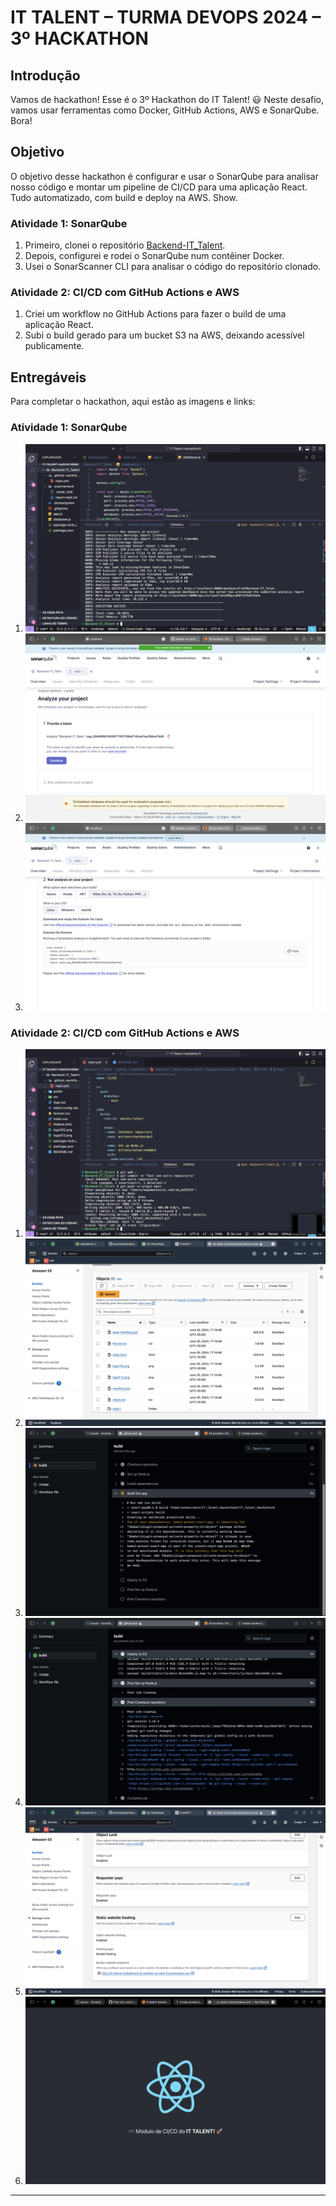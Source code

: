 # IT TALENT – TURMA DEVOPS 2024 – 3º HACKATHON

## Introdução

Vamos de hackathon! Esse é o 3º Hackathon do IT Talent! 😃 Neste desafio, vamos usar ferramentas como Docker, GitHub Actions, AWS e SonarQube. Bora!

## Objetivo

O objetivo desse hackathon é configurar e usar o SonarQube para analisar nosso código e montar um pipeline de CI/CD para uma aplicação React. Tudo automatizado, com build e deploy na AWS. Show.

### Atividade 1: SonarQube

1. Primeiro, clonei o repositório [Backend-IT_Talent](https://github.com/moisesAlc/Backend-IT_Talent).
2. Depois, configurei e rodei o SonarQube num contêiner Docker.
3. Usei o SonarScanner CLI para analisar o código do repositório clonado.

### Atividade 2: CI/CD com GitHub Actions e AWS

1. Criei um workflow no GitHub Actions para fazer o build de uma aplicação React.
2. Subi o build gerado para um bucket S3 na AWS, deixando acessível publicamente.

## Entregáveis

Para completar o hackathon, aqui estão as imagens e links:

### Atividade 1: SonarQube

1. ![Print dos resultados do escaneamento do SonarQube](img/1.png)
2. ![Print adicional do escaneamento](img/2.png)
3. ![Print do token gerado](img/3.png)

### Atividade 2: CI/CD com GitHub Actions e AWS

1. ![Print](img/5.png)
2. ![Print](img/6.png)
3. ![Print](img/7.png)
2. ![Print](img/8.png)
3. ![Print](img/9.png)
3. ![Print](img/10.png)

---